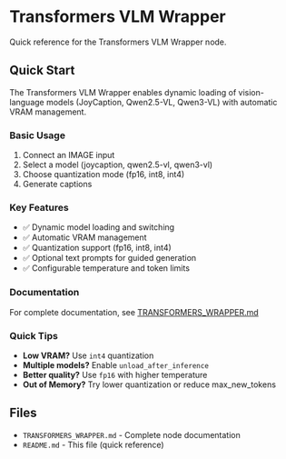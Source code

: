 # Transformers VLM Wrapper

Quick reference for the Transformers VLM Wrapper node.

## Quick Start

The Transformers VLM Wrapper enables dynamic loading of vision-language models (JoyCaption, Qwen2.5-VL, Qwen3-VL) with automatic VRAM management.

### Basic Usage

1. Connect an IMAGE input
2. Select a model (joycaption, qwen2.5-vl, qwen3-vl)
3. Choose quantization mode (fp16, int8, int4)
4. Generate captions

### Key Features

- ✅ Dynamic model loading and switching
- ✅ Automatic VRAM management
- ✅ Quantization support (fp16, int8, int4)
- ✅ Optional text prompts for guided generation
- ✅ Configurable temperature and token limits

### Documentation

For complete documentation, see [TRANSFORMERS_WRAPPER.md](./TRANSFORMERS_WRAPPER.md)

### Quick Tips

- **Low VRAM?** Use `int4` quantization
- **Multiple models?** Enable `unload_after_inference`
- **Better quality?** Use `fp16` with higher temperature
- **Out of Memory?** Try lower quantization or reduce max_new_tokens

## Files

- `TRANSFORMERS_WRAPPER.md` - Complete node documentation
- `README.md` - This file (quick reference)
